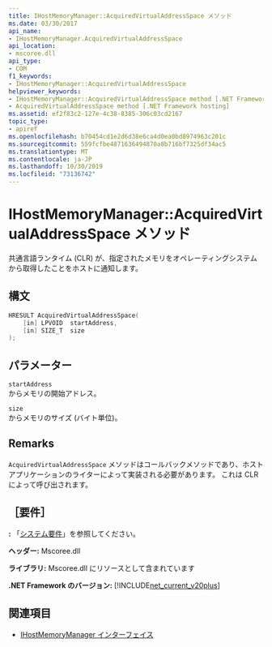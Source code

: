 ```yaml
---
title: IHostMemoryManager::AcquiredVirtualAddressSpace メソッド
ms.date: 03/30/2017
api_name:
- IHostMemoryManager.AcquiredVirtualAddressSpace
api_location:
- mscoree.dll
api_type:
- COM
f1_keywords:
- IHostMemoryManager::AcquiredVirtualAddressSpace
helpviewer_keywords:
- IHostMemoryManager::AcquiredVirtualAddressSpace method [.NET Framework hosting]
- AcquiredVirtualAddressSpace method [.NET Framework hosting]
ms.assetid: ef2f83c2-127e-4c38-8385-306c03cd2167
topic_type:
- apiref
ms.openlocfilehash: b70454cd1e2d6d38e6ca4d0ea0bd8974963c201c
ms.sourcegitcommit: 559fcfbe4871636494870a8b716bf7325df34ac5
ms.translationtype: MT
ms.contentlocale: ja-JP
ms.lasthandoff: 10/30/2019
ms.locfileid: "73136742"
---
```

# <a name="ihostmemorymanageracquiredvirtualaddressspace-method"></a>IHostMemoryManager::AcquiredVirtualAddressSpace メソッド
共通言語ランタイム (CLR) が、指定されたメモリをオペレーティングシステムから取得したことをホストに通知します。  
  
## <a name="syntax"></a>構文  
  
```cpp  
HRESULT AcquiredVirtualAddressSpace(  
    [in] LPVOID  startAddress,  
    [in] SIZE_T  size  
);  
```  
  
## <a name="parameters"></a>パラメーター  
 `startAddress`  
 からメモリの開始アドレス。  
  
 `size`  
 からメモリのサイズ (バイト単位)。  
  
## <a name="remarks"></a>Remarks  
 `AcquiredVirtualAddressSpace` メソッドはコールバックメソッドであり、ホストアプリケーションのライターによって実装される必要があります。 これは CLR によって呼び出されます。  
  
## <a name="requirements"></a>［要件］  
 **:** 「[システム要件](../../../../docs/framework/get-started/system-requirements.md)」を参照してください。  
  
 **ヘッダー:** Mscoree.dll  
  
 **ライブラリ:** Mscoree.dll にリソースとして含まれています  
  
 **.NET Framework のバージョン:** [!INCLUDE[net_current_v20plus](../../../../includes/net-current-v20plus-md.md)]  
  
## <a name="see-also"></a>関連項目

- [IHostMemoryManager インターフェイス](../../../../docs/framework/unmanaged-api/hosting/ihostmemorymanager-interface.md)

